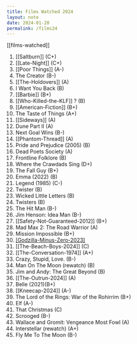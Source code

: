 ```yaml
---
title: Films Watched 2024
layout: note
date: 2024-01-20
permalink: /films24
---
```


[[films-watched]]

1. [[Saltburn]] (C+)
2. [[Late-Night]] (C+)
3. [[Poor Things]] (A-)
4. The Creator (B-)
5. [[The-Holdovers]] (A)
6. I Want You Back (B)
7. [[Barbie]] (B+)
8. [[Who-Killed-the-KLF]] ? (B)
9. [[American-Fiction]] (B+)
10. The Taste of Things (A+)
11. [[Sideways]] (A)
12. Dune Part II (A)
13. Next Goal Wins (B-)
14. [[Phantom-Thread]] (A)
15. Pride and Prejudice (2005) (B)
16. Dead Poets Society (A)
17. Frontline Folklore (B)
18. Where the Crawdads Sing (D+)
19. The Fall Guy (B+)
20. Emma (2022) (B)
21. Legend (1985) (C-)
22. Twister (B)
23. Wicked Little Letters (B)
24. Twisters (B)
25. The Hit Man (B-)
26. Jim Henson: Idea Man (B-)
27. [[Safety-Not-Guaranteed-2012]] (B+)
28. Mad Max 2: The Road Warrior (A)
29. Mission Impossible (B+)
30. [[Godzilla-Minus-Zero-2023]](A+) 
31. [[The-Beach-Boys-2024]] (C)
32. [[The-Conversation-1974]]  (A+)
33. Crazy, Stupid, Love. (B-)
34. Man On The Moon (rewatch) (B) 
35. Jim and Andy: The Great Beyond (B)
36. [[The-Outrun-2024]] (A)
37. Belle (2021)(B+)
38. [[Kneecap-2024]] (A-)
39. The Lord of the Rings: War of the Rohirrim (B+)
40. Elf (A-)
41. That Christmas (C)
42. Scrooged (B-)
43. Wallace and Gromit: Vengeance Most Fowl (A)
44. Interstellar (rewatch) (A+)
45. Fly Me To The Moon (B-)